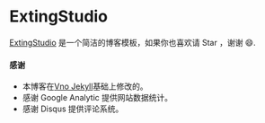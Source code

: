 # ExtingStudio

[ExtingStudio](http://extingstudio.top) 是一个简洁的博客模板，如果你也喜欢请 Star ，谢谢 😄.
#### 感谢   

* 本博客在[Vno Jekyll](https://github.com/onevcat/vno-jekyll)基础上修改的。 
* 感谢 Google Analytic 提供网站数据统计。
* 感谢 Disqus 提供评论系统。
